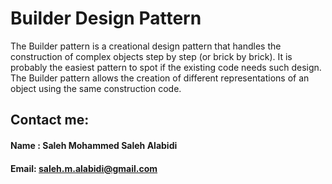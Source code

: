# Builder Design Pattern
The Builder pattern is a creational design pattern that handles the construction of complex objects step by step (or brick by brick). It is probably the easiest pattern to spot if the existing code needs such design. The Builder pattern allows the creation of different representations of an object using the same construction code.


## Contact me:
#### Name : Saleh Mohammed Saleh Alabidi
#### Email: saleh.m.alabidi@gmail.com